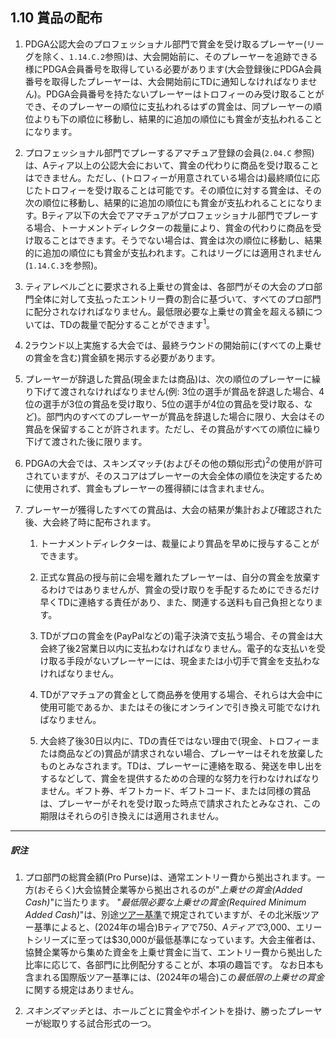 ## 1.10 賞品の配布

1. PDGA公認大会のプロフェッショナル部門で賞金を受け取るプレーヤー(リーグを除く、`1.14.C.2`参照)は、大会開始前に、そのプレーヤーを追跡できる様にPDGA会員番号を取得している必要があります(大会登録後にPDGA会員番号を取得したプレーヤーは、大会開始前にTDに通知しなければなりません)。PDGA会員番号を持たないプレーヤーはトロフィーのみ受け取ることができ、そのプレーヤーの順位に支払われるはずの賞金は、同プレーヤーの順位よりも下の順位に移動し、結果的に追加の順位にも賞金が支払われることになります。

1. プロフェッショナル部門でプレーするアマチュア登録の会員(`2.04.C` 参照)は、Aティア以上の公認大会において、賞金の代わりに商品を受け取ることはできません。ただし、(トロフィーが用意されている場合は)最終順位に応じたトロフィーを受け取ることは可能です。その順位に対する賞金は、その次の順位に移動し、結果的に追加の順位にも賞金が支払われることになります。Bティア以下の大会でアマチュアがプロフェッショナル部門でプレーする場合、トーナメントディレクターの裁量により、賞金の代わりに商品を受け取ることはできます。そうでない場合は、賞金は次の順位に移動し、結果的に追加の順位にも賞金が支払われます。これはリーグには適用されません(`1.14.C.3`を参照)。

1. ティアレベルごとに要求される上乗せの賞金は、各部門がその大会のプロ部門全体に対して支払ったエントリー費の割合に基づいて、すべてのプロ部門に配分されなければなりません。最低限必要な上乗せの賞金を超える額については、TDの裁量で配分することができます<sup>1</sup>。

1. 2ラウンド以上実施する大会では、最終ラウンドの開始前に(すべての上乗せの賞金を含む)賞金額を掲示する必要があります。

1. プレーヤーが辞退した賞品(現金または商品)は、次の順位のプレーヤーに繰り下げて渡されなければなりません(例: 3位の選手が賞品を辞退した場合、4位の選手が3位の賞品を受け取り、5位の選手が4位の賞品を受け取る、など)。部門内のすべてのプレーヤーが賞品を辞退した場合に限り、大会はその賞品を保留することが許されます。ただし、その賞品がすべての順位に繰り下げて渡された後に限ります。

1. PDGAの大会では、スキンズマッチ(およびその他の類似形式)<sup>2</sup>の使用が許可されていますが、そのスコアはプレーヤーの大会全体の順位を決定するために使用されず、賞金もプレーヤーの獲得額には含まれません。

1. プレーヤーが獲得したすべての賞品は、大会の結果が集計および確認された後、大会終了時に配布されます。

    1.	トーナメントディレクターは、裁量により賞品を早めに授与することができます。

    1.	正式な賞品の授与前に会場を離れたプレーヤーは、自分の賞金を放棄するわけではありませんが、賞金の受け取りを手配するためにできるだけ早くTDに連絡する責任があり、また、関連する送料も自己負担となります。

	1.	TDがプロの賞金を(PayPalなどの)電子決済で支払う場合、その賞金は大会終了後2営業日以内に支払わなければなりません。電子的な支払いを受け取る手段がないプレーヤーには、現金または小切手で賞金を支払わなければなりません。

	1.	TDがアマチュアの賞金として商品券を使用する場合、それらは大会中に使用可能であるか、またはその後にオンラインで引き換え可能でなければなりません。

	1.	大会終了後30日以内に、TDの責任ではない理由で(現金、トロフィーまたは商品などの)賞品が請求されない場合、プレーヤーはそれを放棄したものとみなされます。TDは、プレーヤーに連絡を取る、発送を申し出をするなどして、賞金を提供するための合理的な努力を行わなければなりません。ギフト券、ギフトカード、ギフトコード、または同様の賞品は、プレーヤーがそれを受け取った時点で請求されたとみなされ、この期限はそれらの引き換えには適用されません。

___
##### 訳注

1. プロ部門の総賞金額(Pro Purse)は、通常エントリー費から拠出されます。一方(おそらく)大会協賛企業等から拠出されるのが"*上乗せの賞金(Added Cash)*"に当たります。
"*最低限必要な上乗せの賞金(Required Minimum Added Cash)*"は、別途[ツアー基準]()で規定されていますが、その北米版ツアー基準によると、(2024年の場合)Bティアで$750、Aティアで$3,000、エリートシリーズに至っては$30,000が最低基準になっています。大会主催者は、協賛企業等から集めた資金を上乗せ賞金に当て、エントリー費から拠出した比率に応じて、各部門に比例配分することが、本項の趣旨です。
なお日本も含まれる国際版ツアー基準には、(2024年の場合)この*最低限の上乗せの賞金*に関する規定はありません。

2. *スキンズマッチ*とは、ホールごとに賞金やポイントを掛け、勝ったプレーヤーが総取りする試合形式の一つ。
